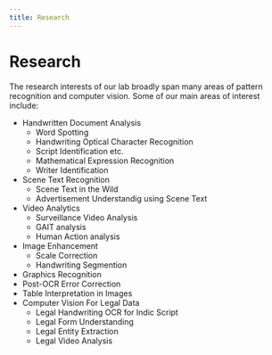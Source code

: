 ```yaml
---
title: Research
---
```


# <i class="fas fa-microscope"></i>Research

The research interests of our lab broadly span many areas of pattern recognition and computer vision.  Some of our main areas of interest include:

  * Handwritten Document Analysis
    * Word Spotting
	* Handwriting Optical Character Recognition
	* Script Identification etc.
	* Mathematical Expression Recognition
	* Writer Identification
  * Scene Text Recognition
    * Scene Text in the Wild
    * Advertisement Understandig using Scene Text
  * Video Analytics
	* Surveillance Video Analysis
	* GAIT analysis
	* Human Action analysis
  * Image Enhancement 
	* Scale Correction
	* Handwriting Segmention
  * Graphics Recognition
  * Post-OCR Error Correction
  * Table Interpretation in Images
  * Computer Vision For Legal Data
	* Legal Handwriting OCR for Indic Script
	* Legal Form Understanding
	* Legal Entity Extraction
	* Legal Video Analysis

